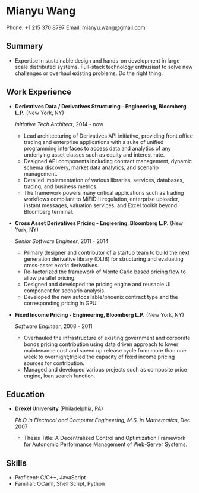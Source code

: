 Mianyu Wang 
===============

Phone: +1 215 370 8797
Email: mianyu.wang@gmail.com

Summary
---------
* Expertise in sustainable design and hands-on development in large scale distributed systems. Full-stack technology enthusiast to solve new challenges or overhaul existing problems. Do the right thing.

Work Experience
---------------

*   **Derivatives Data / Derivatives Structuring - Engineering, Bloomberg L.P.** (New York, NY)

    *Initiative Tech Architect*, 2014 - now

    - Lead architecturing of Derivatives API initiative, providing front office trading and enterprise applications with a suite of unified programming interfaces to access data and analytics of any underlying asset classes such as equity and interest rate.
    - Designed API components including contract management, dynamic schema discovery, market data analytics, and scenario management.
    - Detailed implementation of various libraries, services, databases, tracing, and business metrics. 
    - The framework powers many critical applications such as trading workflows compliant to MiFID II regulation, enterprise uploader, instant messages, valuation services, and Excel toolkit beyond Bloomberg terminal.

*   **Cross Asset Derivatives Pricing - Engieering, Bloomberg L.P.** (New York, NY)

    *Senior Software Engineer*, 2011 - 2014

    - Primary designer and contributor of a startup team to build the next generation derivative library (DLIB) for structuring and evaluating cross-asset exotic derivatives.
    - Re-factorized the framework of Monte Carlo based pricing flow to allow parallel pricing.
    - Designed and developed the pricing engine and reusable UI component for scenario analysis.
    - Developed the new autocallable/phoenix contract type and the corresponding pricing in GPU.

*   **Fixed Income Pricing - Engineering, Bloomberg L.P.** (New York, NY)

    *Software Engineer*, 2008 - 2011

    - Overhauled the infrastructure of existing government and corporate bonds pricing contribution using data driven approach to lower maintenance cost and speed up release cycle from more than one week to overnight;tripled the capacity of fixed income pricing sources for contribution.
    - Managed and developed various projects such as composite price engine, loan search function.

Education
---------

*   **Drexel University** (Philadelphia, PA)

    *Ph.D in Electrical and Computer Engineering, M.S. in Mathematics*, Dec 2007

    - Thesis Title: A Decentralized Control and Optimization Framework for Autonomic Performance Management of Web-Server Systems.

Skills
------

*   Proficent: C/C++, JavaScript
*   Familiar: OCaml, Shell Script, Python
